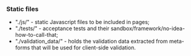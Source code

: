### Static files ###

- "./js/" - static Javascript files to be included in pages;
- "./tests/" - acceptance tests and their
  sandbox/framework/no-idea-how-to-call-that;
- "./validation_data/" - holds the validation data extracted from meta-forms
  that will be used for client-side validation.
